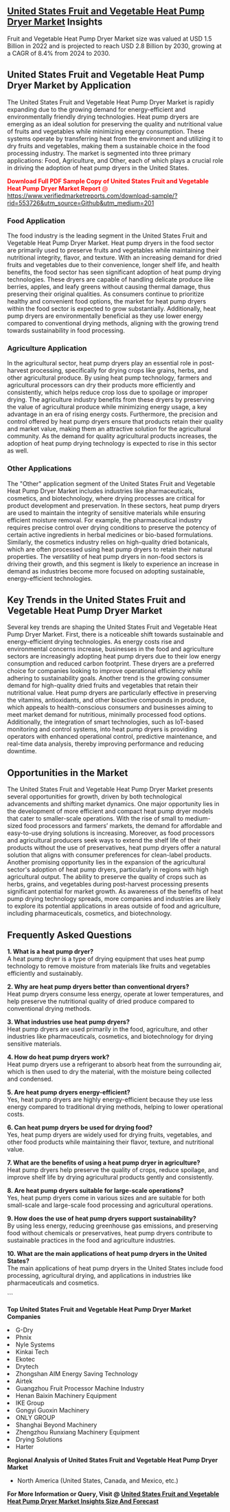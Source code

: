 <h2><a href="https://www.verifiedmarketreports.com/download-sample/?rid=553726&amp;utm_source=Github&amp;utm_medium=201" target="_blank">United States Fruit and Vegetable Heat Pump Dryer Market</a> Insights</h2><p>Fruit and Vegetable Heat Pump Dryer Market size was valued at USD 1.5 Billion in 2022 and is projected to reach USD 2.8 Billion by 2030, growing at a CAGR of 8.4% from 2024 to 2030.</p><p><h2>United States Fruit and Vegetable Heat Pump Dryer Market by Application</h2><p>The United States Fruit and Vegetable Heat Pump Dryer Market is rapidly expanding due to the growing demand for energy-efficient and environmentally friendly drying technologies. Heat pump dryers are emerging as an ideal solution for preserving the quality and nutritional value of fruits and vegetables while minimizing energy consumption. These systems operate by transferring heat from the environment and utilizing it to dry fruits and vegetables, making them a sustainable choice in the food processing industry. The market is segmented into three primary applications: Food, Agriculture, and Other, each of which plays a crucial role in driving the adoption of heat pump dryers in the United States.</p><p><p><span class=""><span style="color: #ff0000;"><strong>Download Full PDF Sample Copy of United States Fruit and Vegetable Heat Pump Dryer Market Report</strong> @ </span><a href="https://www.verifiedmarketreports.com/download-sample/?rid=553726&amp;utm_source=Github&amp;utm_medium=201" target="_blank">https://www.verifiedmarketreports.com/download-sample/?rid=553726&amp;utm_source=Github&amp;utm_medium=201</a></span></p></p><h3>Food Application</h3><p>The food industry is the leading segment in the United States Fruit and Vegetable Heat Pump Dryer Market. Heat pump dryers in the food sector are primarily used to preserve fruits and vegetables while maintaining their nutritional integrity, flavor, and texture. With an increasing demand for dried fruits and vegetables due to their convenience, longer shelf life, and health benefits, the food sector has seen significant adoption of heat pump drying technologies. These dryers are capable of handling delicate produce like berries, apples, and leafy greens without causing thermal damage, thus preserving their original qualities. As consumers continue to prioritize healthy and convenient food options, the market for heat pump dryers within the food sector is expected to grow substantially. Additionally, heat pump dryers are environmentally beneficial as they use lower energy compared to conventional drying methods, aligning with the growing trend towards sustainability in food processing.</p><h3>Agriculture Application</h3><p>In the agricultural sector, heat pump dryers play an essential role in post-harvest processing, specifically for drying crops like grains, herbs, and other agricultural produce. By using heat pump technology, farmers and agricultural processors can dry their products more efficiently and consistently, which helps reduce crop loss due to spoilage or improper drying. The agriculture industry benefits from these dryers by preserving the value of agricultural produce while minimizing energy usage, a key advantage in an era of rising energy costs. Furthermore, the precision and control offered by heat pump dryers ensure that products retain their quality and market value, making them an attractive solution for the agricultural community. As the demand for quality agricultural products increases, the adoption of heat pump drying technology is expected to rise in this sector as well.</p><h3>Other Applications</h3><p>The "Other" application segment of the United States Fruit and Vegetable Heat Pump Dryer Market includes industries like pharmaceuticals, cosmetics, and biotechnology, where drying processes are critical for product development and preservation. In these sectors, heat pump dryers are used to maintain the integrity of sensitive materials while ensuring efficient moisture removal. For example, the pharmaceutical industry requires precise control over drying conditions to preserve the potency of certain active ingredients in herbal medicines or bio-based formulations. Similarly, the cosmetics industry relies on high-quality dried botanicals, which are often processed using heat pump dryers to retain their natural properties. The versatility of heat pump dryers in non-food sectors is driving their growth, and this segment is likely to experience an increase in demand as industries become more focused on adopting sustainable, energy-efficient technologies.</p><h2>Key Trends in the United States Fruit and Vegetable Heat Pump Dryer Market</h2><p>Several key trends are shaping the United States Fruit and Vegetable Heat Pump Dryer Market. First, there is a noticeable shift towards sustainable and energy-efficient drying technologies. As energy costs rise and environmental concerns increase, businesses in the food and agriculture sectors are increasingly adopting heat pump dryers due to their low energy consumption and reduced carbon footprint. These dryers are a preferred choice for companies looking to improve operational efficiency while adhering to sustainability goals. Another trend is the growing consumer demand for high-quality dried fruits and vegetables that retain their nutritional value. Heat pump dryers are particularly effective in preserving the vitamins, antioxidants, and other bioactive compounds in produce, which appeals to health-conscious consumers and businesses aiming to meet market demand for nutritious, minimally processed food options. Additionally, the integration of smart technologies, such as IoT-based monitoring and control systems, into heat pump dryers is providing operators with enhanced operational control, predictive maintenance, and real-time data analysis, thereby improving performance and reducing downtime.</p><h2>Opportunities in the Market</h2><p>The United States Fruit and Vegetable Heat Pump Dryer Market presents several opportunities for growth, driven by both technological advancements and shifting market dynamics. One major opportunity lies in the development of more efficient and compact heat pump dryer models that cater to smaller-scale operations. With the rise of small to medium-sized food processors and farmers’ markets, the demand for affordable and easy-to-use drying solutions is increasing. Moreover, as food processors and agricultural producers seek ways to extend the shelf life of their products without the use of preservatives, heat pump dryers offer a natural solution that aligns with consumer preferences for clean-label products. Another promising opportunity lies in the expansion of the agricultural sector's adoption of heat pump dryers, particularly in regions with high agricultural output. The ability to preserve the quality of crops such as herbs, grains, and vegetables during post-harvest processing presents significant potential for market growth. As awareness of the benefits of heat pump drying technology spreads, more companies and industries are likely to explore its potential applications in areas outside of food and agriculture, including pharmaceuticals, cosmetics, and biotechnology.</p><h2>Frequently Asked Questions</h2><p><strong>1. What is a heat pump dryer?</strong><br>A heat pump dryer is a type of drying equipment that uses heat pump technology to remove moisture from materials like fruits and vegetables efficiently and sustainably.</p><p><strong>2. Why are heat pump dryers better than conventional dryers?</strong><br>Heat pump dryers consume less energy, operate at lower temperatures, and help preserve the nutritional quality of dried produce compared to conventional drying methods.</p><p><strong>3. What industries use heat pump dryers?</strong><br>Heat pump dryers are used primarily in the food, agriculture, and other industries like pharmaceuticals, cosmetics, and biotechnology for drying sensitive materials.</p><p><strong>4. How do heat pump dryers work?</strong><br>Heat pump dryers use a refrigerant to absorb heat from the surrounding air, which is then used to dry the material, with the moisture being collected and condensed.</p><p><strong>5. Are heat pump dryers energy-efficient?</strong><br>Yes, heat pump dryers are highly energy-efficient because they use less energy compared to traditional drying methods, helping to lower operational costs.</p><p><strong>6. Can heat pump dryers be used for drying food?</strong><br>Yes, heat pump dryers are widely used for drying fruits, vegetables, and other food products while maintaining their flavor, texture, and nutritional value.</p><p><strong>7. What are the benefits of using a heat pump dryer in agriculture?</strong><br>Heat pump dryers help preserve the quality of crops, reduce spoilage, and improve shelf life by drying agricultural products gently and consistently.</p><p><strong>8. Are heat pump dryers suitable for large-scale operations?</strong><br>Yes, heat pump dryers come in various sizes and are suitable for both small-scale and large-scale food processing and agricultural operations.</p><p><strong>9. How does the use of heat pump dryers support sustainability?</strong><br>By using less energy, reducing greenhouse gas emissions, and preserving food without chemicals or preservatives, heat pump dryers contribute to sustainable practices in the food and agriculture industries.</p><p><strong>10. What are the main applications of heat pump dryers in the United States?</strong><br>The main applications of heat pump dryers in the United States include food processing, agricultural drying, and applications in industries like pharmaceuticals and cosmetics.</p>```</p><p><strong>Top United States Fruit and Vegetable Heat Pump Dryer Market Companies</strong></p><div data-test-id=""><p><li>G-Dry</li><li> Phnix</li><li> Nyle Systems</li><li> Kinkai Tech</li><li> Ekotec</li><li> Drytech</li><li> Zhongshan AIM Energy Saving Technology</li><li> Airtek</li><li> Guangzhou Fruit Processor Machine Industry</li><li> Henan Baixin Machinery Equipment</li><li> IKE Group</li><li> Gongyi Guoxin Machinery</li><li> ONLY GROUP</li><li> Shanghai Beyond Machinery</li><li> Zhengzhou Runxiang Machinery Equipment</li><li> Drying Solutions</li><li> Harter</li></p><div><strong>Regional Analysis of&nbsp;United States Fruit and Vegetable Heat Pump Dryer Market</strong></div><ul><li dir="ltr"><p dir="ltr">North America&nbsp;(United States, Canada, and Mexico, etc.)</p></li></ul><p><strong>For More Information or Query, Visit @&nbsp;</strong><strong><a href="https://www.verifiedmarketreports.com/product/fruit-and-vegetable-heat-pump-dryer-market/?utm_source=Github&amp;utm_medium=201" target="_blank">United States Fruit and Vegetable Heat Pump Dryer Market Insights Size And Forecast</a></strong></p></div>
